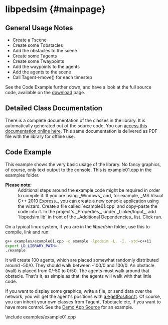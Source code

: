 libpedsim {#mainpage}
=========

## General Usage Notes

- Create a Tscene
- Create some Tobstacles
- Add the obstacles to the scene
- Create some Tagents
- Create some Twaypoints
- Add the waypoints to the agents
- Add the agents to the scene
- Call Tagent->move() for each timestep

See the Code Example further down, and have a look
at the full source code, available on the <a
href="/download/">download</a> page.

## Detailed Class Documentation

There is a complete documentation of the classes in the library. It is
automatically generated out of the source code. You can <a
href="annotated.html">access this documentation online here</a>.
This same documentation is delivered as PDF file with the library for
offline use.
 
## Code Example

This example shows the very basic usage of the library. No fancy
graphics, of course, only text output to the console.  This is
example01.cpp in the examples folder.  

<dl class="warning"><dt><b>Please note:</b></dt><dd> Additional steps
around the example code might be required in order to compile it. If
you are using _Windows_ and, for example, _MS Visual C++ 2010 Express_,
you can create a new console application using the wizard. Create a
file called `example01.cpp` and copy-paste the code into it. In the
project's _Properties_, under _Linker/Input_, add `libpedsim.lib` in
front of the _Additional Dependencies_ list. Click run.  </dd></dl>

On a typical linux system, if you are in the
_libpedsim_ folder, use this to compile, link and run:

~~~~ .sh
g++ examples/example01.cpp -o example -lpedsim -L. -I. -std=c++11
export LD_LIBRARY_PATH=.
./example
~~~~

It will create 100 agents, which are placed somewhat randomly
distributed around -50/0. They should walk between -100/0 and 100/0.
An obstacle (wall) is placed from 0/-50 to 0/50. The agents must walk
around that obstacle. That's it, as simple as that: the agents will
walk with that little code. 

If you want to display some graphics, write a file, or send data over
the network, you will get the agent's positions with <a
href="latest/classPed_1_1Tagent.html"
class="code">a-&gt;getPosition()</a>.  Of course, you can inherit your
own classes from Tagent, Tobctacle etc, if you want to have more
control.  See the <a href="/documentation/demoapp/index.html">Demo App
Source</a> for an example.

\include examples/example01.cpp

